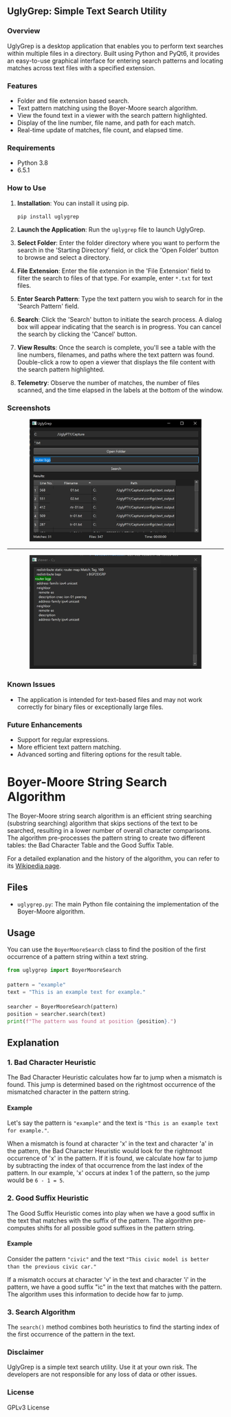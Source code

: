 ## UglyGrep: Simple Text Search Utility

### Overview

UglyGrep is a desktop application that enables you to perform text searches within multiple files in a directory. Built using Python and PyQt6, it provides an easy-to-use graphical interface for entering search patterns and locating matches across text files with a specified extension.

### Features

- Folder and file extension based search.
- Text pattern matching using the Boyer-Moore search algorithm.
- View the found text in a viewer with the search pattern highlighted.
- Display of the line number, file name, and path for each match.
- Real-time update of matches, file count, and elapsed time.

### Requirements

- Python 3.8
-  6.5.1

### How to Use

1. **Installation**: You can install it using pip.
    ```
    pip install uglygrep
    ```

2. **Launch the Application**: Run the `uglygrep` file to launch UglyGrep.

3. **Select Folder**: Enter the folder directory where you want to perform the search in the 'Starting Directory' field, or click the 'Open Folder' button to browse and select a directory.

4. **File Extension**: Enter the file extension in the 'File Extension' field to filter the search to files of that type. For example, enter `*.txt` for text files.

5. **Enter Search Pattern**: Type the text pattern you wish to search for in the 'Search Pattern' field.

6. **Search**: Click the 'Search' button to initiate the search process. A dialog box will appear indicating that the search is in progress. You can cancel the search by clicking the 'Cancel' button.

7. **View Results**: Once the search is complete, you'll see a table with the line numbers, filenames, and paths where the text pattern was found. Double-click a row to open a viewer that displays the file content with the search pattern highlighted.

8. **Telemetry**: Observe the number of matches, the number of files scanned, and the time elapsed in the labels at the bottom of the window.

### Screenshots

<div align="center">
  <img src="https://github.com/scottpeterman/UglyGrep/raw/main/screen-shots/search.png" alt="search.png" width="400px">
  <hr>
  <img src="https://github.com/scottpeterman/UglyGrep/raw/main/screen-shots/viewer.png" alt="viewer.png" width="400px">
  
</div>

### Known Issues

- The application is intended for text-based files and may not work correctly for binary files or exceptionally large files.

### Future Enhancements

- Support for regular expressions.
- More efficient text pattern matching.
- Advanced sorting and filtering options for the result table.



# Boyer-Moore String Search Algorithm

The Boyer-Moore string search algorithm is an efficient string searching (substring searching) algorithm that skips sections of the text to be searched, resulting in a lower number of overall character comparisons. The algorithm pre-processes the pattern string to create two different tables: the Bad Character Table and the Good Suffix Table.

For a detailed explanation and the history of the algorithm, you can refer to its [Wikipedia page](https://en.wikipedia.org/wiki/Boyer%E2%80%93Moore_string-search_algorithm).

## Files
- `uglygrep.py`: The main Python file containing the implementation of the Boyer-Moore algorithm.

## Usage
You can use the `BoyerMooreSearch` class to find the position of the first occurrence of a pattern string within a text string.

```python
from uglygrep import BoyerMooreSearch

pattern = "example"
text = "This is an example text for example."

searcher = BoyerMooreSearch(pattern)
position = searcher.search(text)
print(f"The pattern was found at position {position}.")
```

## Explanation

### 1. Bad Character Heuristic

The Bad Character Heuristic calculates how far to jump when a mismatch is found. This jump is determined based on the rightmost occurrence of the mismatched character in the pattern string.

#### Example
Let's say the pattern is `"example"` and the text is `"This is an example text for example."`.

When a mismatch is found at character 'x' in the text and character 'a' in the pattern, the Bad Character Heuristic would look for the rightmost occurrence of 'x' in the pattern. If it is found, we calculate how far to jump by subtracting the index of that occurrence from the last index of the pattern. In our example, 'x' occurs at index 1 of the pattern, so the jump would be `6 - 1 = 5`.

### 2. Good Suffix Heuristic

The Good Suffix Heuristic comes into play when we have a good suffix in the text that matches with the suffix of the pattern. The algorithm pre-computes shifts for all possible good suffixes in the pattern string.

#### Example
Consider the pattern `"civic"` and the text `"This civic model is better than the previous civic car."`

If a mismatch occurs at character 'v' in the text and character 'i' in the pattern, we have a good suffix "ic" in the text that matches with the pattern. The algorithm uses this information to decide how far to jump.

### 3. Search Algorithm

The `search()` method combines both heuristics to find the starting index of the first occurrence of the pattern in the text.

### Disclaimer

UglyGrep is a simple text search utility. Use it at your own risk. The developers are not responsible for any loss of data or other issues.

### License

GPLv3 License

